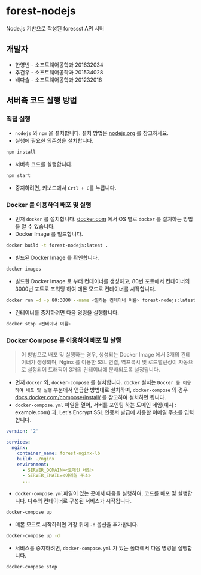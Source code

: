 # forest-nodejs

Node.js 기반으로 작성된 foressst API 서버

## 개발자
 - 한영빈 - 소프트웨어공학과 201632034
 - 추건우 - 소프트웨어공학과 201534028
 - 배다슬 - 소프트웨어공학과 201232016

## 서버측 코드 실행 방법

### 직접 실행

 - `nodejs` 와 `npm` 을 설치합니다. 설치 방법은 [nodejs.org](https://nodejs.org) 를 참고하세요.
 - 실행에 필요한 의존성을 설치합니다.

  ```bash
  npm install
  ```
 - 서버측 코드를 실행합니다.

  ```bash
  npm start
  ```
  - 중지하려면, 키보드에서 `Crtl + C`를 누릅니다.

### Docker 를 이용하여 배포 및 실행

  - 먼저 `docker` 를 설치합니다. [docker.com](https://docker.com) 에서 OS 별로 `docker` 를 설치하는 방법을 알 수 있습니다.
  - Docker Image 를 빌드합니다.

  ```bash
  docker build -t forest-nodejs:latest .
  ```
  - 빌드된 Docker Image 를 확인합니다.

  ```bash
  docker images
  ```
  - 빌드한 Docker Image 로 부터 컨테이너를 생성하고, 80번 포트에서 컨테이너의 3000번 포트로 포워딩 하여 데몬 모드로 컨테이너를 시작합니다.

  ```bash
  docker run -d -p 80:3000 --name <원하는 컨테이너 이름> forest-nodejs:latest
  ```

  - 컨테이너를 중지하려면 다음 명령을 실행합니다.
  
  ```bash
  docker stop <컨테이너 이름>
  ```

### Docker Compose 를 이용하여 배포 및 실행

> 이 방법으로 배포 및 실행하는 경우, 생성되는 Docker Image 에서 3개의 컨테이너가 생성되며, Nginx 를 이용한 SSL 연결, 역프록시 및 로드밸런싱이 자동으로 설정되어 트래픽이 3개의 컨테이너에 분배되도록 설정됩니다.

  - 먼저 `docker` 와, `docker-compose` 를 설치합니다. `docker` 설치는 `Docker 를 이용하여 배포 및 실행` 부분에서 언급한 방법대로 설치하며, `docker-compose` 의 경우 [docs.docker.com/compose/install/](https://docs.docker.com/compose/install/) 를 참고하여 설치하면 됩니다.
  - `docker-compose.yml` 파일을 열어, 서버를 포인팅 하는 도메인 네임(예시 : example.com) 과, Let's Encrypt SSL 인증서 발급에 사용할 이메일 주소를 입력합니다.

  ```yaml
  version: '2'

  services:
    nginx:
      container_name: forest-nginx-lb
      build: ./nginx
      environment:
        - SERVER_DOMAIN=<도메인 네임>
        - SERVER_EMAIL=<이메일 주소>
        ...
  ```

  - `docker-compose.yml`파일이 있는 곳에서 다음을 실행하여, 코드를 배포 및 실행합니다. 다수의 컨테이너로 구성된 서비스가 시작됩니다.

  ```bash
  docker-compose up
  ```

  - 데몬 모드로 시작하려면 가장 뒤에 `-d` 옵션을 추가합니다.
  ```bash
  docker-compose up -d
  ```
  - 서비스를 중지하려면, `docker-compose.yml` 가 있는 폴더에서 다음 명령을 실행합니다.

  ```bash
  docker-compose stop
  ```
